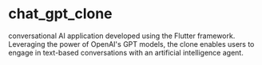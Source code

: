 # chat_gpt_clone
conversational AI application developed using the Flutter framework. Leveraging the power of OpenAI's GPT models, the clone enables users to engage in text-based conversations with an artificial intelligence agent. 
